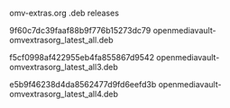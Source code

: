 omv-extras.org .deb releases

9f60c7dc39faaf88b9f776b15273dc79  openmediavault-omvextrasorg_latest_all.deb

f5cf0998af422955eb4fa855867d9542  openmediavault-omvextrasorg_latest_all3.deb

e5b9f46238d4da8562477d9fd6eefd3b  openmediavault-omvextrasorg_latest_all4.deb
